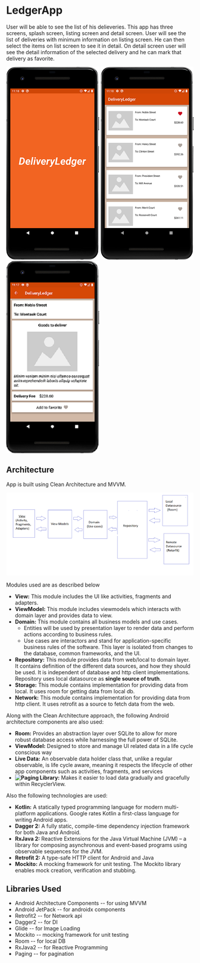# LedgerApp

User will be able to see the list of his delieveries. This app has three screens, splash screen, listing screen and detail screen.
User will see the list of deliveries with minimum information on listing screen. He can then select the items on list screen to see it in detail. On detail screen user will see the detail information of the selected delivery and he can mark that delivery as favorite.

![Splash Screen](https://github.com/ishan007/LedgerApp/blob/master/app/sceenshots/splash-screen.png) ![List Screen](https://github.com/ishan007/LedgerApp/blob/master/app/sceenshots/list-screen.png) ![Detail Screen](https://github.com/ishan007/LedgerApp/blob/master/app/sceenshots/detail-screen.png)

## Architecture
App is built using Clean Architecture and MVVM.

![Architecture](https://github.com/ishan007/LedgerApp/blob/master/app/sceenshots/architecture.png)

Modules used are as described below
* **View:** This module includes the UI like activities, fragments and adapters.
* **ViewModel:** This module includes viewmodels which interacts with domain layer and provides data to view.
* **Domain:** This module contains all business models and use cases. 
    * Entities will be used by presentation layer to render data and perform actions according to business rules.
    * Use cases are interactors and stand for application-specific business rules of the software. This layer is isolated from changes to the database, common frameworks, and the UI. 
* **Repository:** This module provides data from web/local to domain layer. It contains definition of the different data sources, and how they should be used. It is independent of database and http client implementations. Repository uses local datasource as **single source of truth**.
* **Storage:** This module contains implementation for providing data from local. It uses room for getting data from local db.
* **Network:** This module contains implementation for providing data from http client. It uses retrofit as a source to fetch data from the web.



Along with the Clean Architecture approach, the following Android architecture components are also used:
* **Room:** Provides an abstraction layer over SQLite to allow for more robust database access while harnessing the full power of SQLite.
* **ViewModel:** Designed to store and manage UI related data in a life cycle conscious way
* **Live Data:** An observable data holder class that, unlike a regular observable, is life cycle aware, meaning it respects the lifecycle of other app components such as activities, fragments, and services
* **![Paging Library:](https://developer.android.com/topic/libraries/architecture/paging)** Makes it easier to load data gradually and gracefully within RecyclerView.

Also the following technologies are used:
* **Kotlin:** A statically typed programming language for modern multi-platform applications. Google rates Kotlin a first-class language for writing Android apps.
* **Dagger 2:** A fully static, compile-time dependency injection framework for both Java and Android.
* **RxJava 2:**  Reactive Extensions for the Java Virtual Machine (JVM) – a library for composing asynchronous and event-based programs using observable sequences for the JVM.
* **Retrofit 2:** A type-safe HTTP client for Android and Java  
* **Mockito:** A mocking framework for unit testing. The Mockito library enables mock creation, verification and stubbing.

## Libraries Used
* Android Architecture Components -- for using MVVM 
* Android JetPack -- for androidx components
* Retrofit2 -- for Network api 
* Dagger2 -- for DI
* Glide -- for Image Loading
* Mockito -- mocking framework for unit testing
* Room -- for local DB
* RxJava2 -- for Reactive Programming
* Paging -- for pagination   

